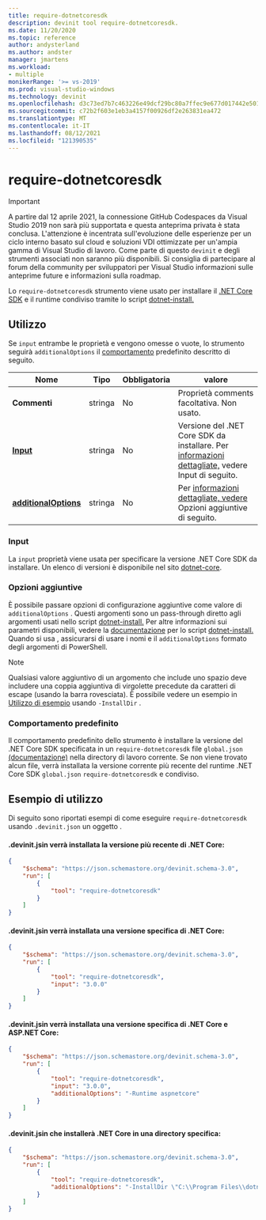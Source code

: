 ```yaml
---
title: require-dotnetcoresdk
description: devinit tool require-dotnetcoresdk.
ms.date: 11/20/2020
ms.topic: reference
author: andysterland
ms.author: andster
manager: jmartens
ms.workload:
- multiple
monikerRange: '>= vs-2019'
ms.prod: visual-studio-windows
ms.technology: devinit
ms.openlocfilehash: d3c73ed7b7c463226e49dcf29bc80a7ffec9e677d017442e501cb13620f2baa7
ms.sourcegitcommit: c72b2f603e1eb3a4157f00926df2e263831ea472
ms.translationtype: MT
ms.contentlocale: it-IT
ms.lasthandoff: 08/12/2021
ms.locfileid: "121390535"
---
```

# <a name="require-dotnetcoresdk"></a>require-dotnetcoresdk

> [!IMPORTANT]
> A partire dal 12 aprile 2021, la connessione GitHub Codespaces da Visual Studio 2019 non sarà più supportata e questa anteprima privata è stata conclusa. L'attenzione è incentrata sull'evoluzione delle esperienze per un ciclo interno basato sul cloud e soluzioni VDI ottimizzate per un'ampia gamma di Visual Studio di lavoro. Come parte di questo `devinit` e degli strumenti associati non saranno più disponibili. Si consiglia di partecipare al forum della community per sviluppatori per Visual Studio informazioni sulle anteprime future e informazioni sulla roadmap.

Lo `require-dotnetcoresdk` strumento viene usato per installare il [.NET Core SDK](https://dotnet.microsoft.com/) e il runtime condiviso tramite lo script [dotnet-install.](/dotnet/core/tools/dotnet-install-script)

## <a name="usage"></a>Utilizzo

Se `input` entrambe le proprietà e vengono omesse o vuote, lo strumento seguirà `additionalOptions` il [comportamento](#default-behavior) predefinito descritto di seguito.

| Nome                                             | Tipo   | Obbligatoria | valore                                                                               |
|--------------------------------------------------|--------|----------|-------------------------------------------------------------------------------------|
| **Commenti**                                     | stringa | No       | Proprietà comments facoltativa. Non usato.                                               |
| [**Input**](#input)                              | stringa | No       | Versione del .NET Core SDK da installare. Per [informazioni dettagliate,](#input) vedere Input di seguito. |
| [**additionalOptions**](#additional-options)     | stringa | No       | Per [informazioni dettagliate, vedere](#additional-options) Opzioni aggiuntive di seguito.                    |

### <a name="input"></a>Input

La `input` proprietà viene usata per specificare la versione .NET Core SDK da installare. Un elenco di versioni è disponibile nel sito [dotnet-core](https://dotnet.microsoft.com/download/dotnet-core).

### <a name="additional-options"></a>Opzioni aggiuntive

È possibile passare opzioni di configurazione aggiuntive come valore di `additionalOptions` . Questi argomenti sono un pass-through diretto agli argomenti usati nello script [dotnet-install.](/dotnet/core/tools/dotnet-install-script) Per altre informazioni sui parametri disponibili, vedere la [documentazione](/dotnet/core/tools/dotnet-install-script) per lo script [dotnet-install.](/dotnet/core/tools/dotnet-install-script) Quando si usa , assicurarsi di usare i nomi e il `additionalOptions` formato degli argomenti di PowerShell.

> [!NOTE]
> Qualsiasi valore aggiuntivo di un argomento che include uno spazio deve includere una coppia aggiuntiva di virgolette precedute da caratteri di escape (usando la barra rovesciata). È possibile vedere un esempio in [Utilizzo di esempio](#example-usage) usando `-InstallDir` .

### <a name="default-behavior"></a>Comportamento predefinito

Il comportamento predefinito dello strumento è installare la versione del .NET Core SDK specificata in un `require-dotnetcoresdk` file `global.json` [(documentazione)](/dotnet/core/tools/global-json?tabs=netcore3x) nella directory di lavoro corrente. Se non viene trovato alcun file, verrà installata la versione corrente più recente del runtime .NET Core SDK `global.json` `require-dotnetcoresdk` e condiviso.

## <a name="example-usage"></a>Esempio di utilizzo
Di seguito sono riportati esempi di come eseguire `require-dotnetcoresdk` usando `.devinit.json` un oggetto .

#### <a name="devinitjson-that-will-install-the-latest-version-of-net-core"></a>.devinit.jsin verrà installata la versione più recente di .NET Core:
```json
{
    "$schema": "https://json.schemastore.org/devinit.schema-3.0",
    "run": [
        {
            "tool": "require-dotnetcoresdk"
        }
    ]
}
```

#### <a name="devinitjson-that-will-install-a-specific-version-of-net-core"></a>.devinit.jsin verrà installata una versione specifica di .NET Core:
```json
{
    "$schema": "https://json.schemastore.org/devinit.schema-3.0",
    "run": [
        {
            "tool": "require-dotnetcoresdk",
            "input": "3.0.0"
        }
    ]
}
```

#### <a name="devinitjson-that-will-install-a-specific-version-of-net-core-and-aspnet-core"></a>.devinit.jsin verrà installata una versione specifica di .NET Core e ASP.NET Core:
```json
{
    "$schema": "https://json.schemastore.org/devinit.schema-3.0",
    "run": [
        {
            "tool": "require-dotnetcoresdk",
            "input": "3.0.0",
            "additionalOptions": "-Runtime aspnetcore"
        }
    ]
}
```

#### <a name="devinitjson-that-will-install-net-core-in-a-specific-directory"></a>.devinit.jsin che installerà .NET Core in una directory specifica:
```json
{
    "$schema": "https://json.schemastore.org/devinit.schema-3.0",
    "run": [
        {
            "tool": "require-dotnetcoresdk",
            "additionalOptions": "-InstallDir \"C:\\Program Files\\dotnet\""
        }
    ]
}
```